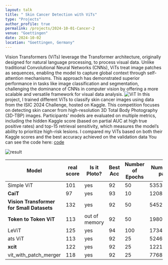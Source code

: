 ```yaml
---
layout: talk
title: " Skin Cancer Detection with ViTs"
type: "Projects"
author_profile: true
permalink: /projects/2024-10-01-Cancer-2
venue: "Goettingen"
date: 2024-10-02
location: "Goettingen, Germany"
---
```

Vision Transformers (ViTs) leverage the Transformer architecture, originally designed for natural language processing, to process visual data. Unlike traditional Convolutional Neural Networks (CNNs), ViTs treat image patches as sequences, enabling the model to capture global context through self-attention mechanisms. This approach has demonstrated superior performance in tasks like image classification and segmentation, challenging the dominance of CNNs in computer vision by offering a more scalable and versatile framework for visual data analysis.
![ViT](https://www.googleapis.com/download/storage/v1/b/kaggle-forum-message-attachments/o/inbox%2F5143577%2F848ff6c2cbc5398dd3456b42f780a9ae%2FScreen_Shot_2021-01-26_at_9.43.31_PM_uI4jjMq.png?generation=1723646566335310&alt=media)
In this project, I trained different ViTs to classify skin cancer images using data from the ISIC 2024 Challenge, hosted on Kaggle. This competition focuses on detecting skin cancer from high-resolution 3D Total Body Photography (3D-TBP) images. Participants' models are evaluated on multiple metrics, including the hidden Kaggle score (based on partial AUC at high true positive rates) and top-15 retrieval sensitivity, which measures the model’s ability to prioritize high-risk lesions. I compared my ViTs based on both their Kaggle scores and the best accuracy achieved on the validation data
You can see the code here:
[code](https://www.kaggle.com/code/parsahriri/attention-is-all-you-need-vit-code)

![result](https://www.googleapis.com/download/storage/v1/b/kaggle-forum-message-attachments/o/inbox%2F5143577%2Fa7cdd9232bd9a21ba341cf50496d3c8c%2Fdownload%20(1).png?generation=1723649425473443&alt=media)

| Model                                     |real score |  Is it Ploto? | Best Acc | Number of Epochs |Number of para|paper|
|-------------------------------------------|----------|----------|--------------|------------------|------------------|------------------|
| Simple ViT                               | 101|  yes      | 92           | 50               | 53533698 | https://arxiv.org/abs/2205.01580 |
| **CaiT**                                   | 97   | yes    | 93           | 10               | 120801282 |https://arxiv.org/abs/2103.17239 |
|**Vision Transformer for Small Datasets**   | 132 | yes      | 92           | 50               | 54528520 |https://arxiv.org/abs/2112.13492 |
|**Token to Token ViT**                    |113 | out of memory       | 92           | 50               | 19801116 |https://arxiv.org/abs/2101.11986 |
|LeViT                    |125        | yes       | 94           | 100               | 17348972 |https://arxiv.org/abs/2104.01136 |
|  ats ViT                 |113     | yes      | 92           | 25               | 52463080 |https://arxiv.org/abs/2111.15667 |
|**xcit**                     |122        | yes      |      92      | 25               | 122141864 |https://arxiv.org/abs/2106.09681 |
|vit_with_patch_merger                    |118        |yes| 92                 | 25          | 77687272 |https://arxiv.org/abs/2202.12015 |

